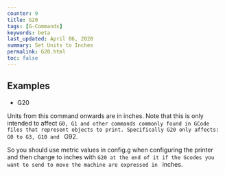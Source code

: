 ```yaml
---
counter: 9
title: G20
tags: [G-Commands] 
keywords: beta 
last_updated: April 06, 2020 
summary: Set Units to Inches 
permalink: G20.html
toc: false 
---
```



## Examples

* G20

Units from this command onwards are in inches. Note that this is only intended to affect ` G0, G1 and other commands commonly found in GCode files that represent objects to print. Specifically G20 only affects: G0 to G3, G10 and  ` G92.

So you should use metric values in config.g when configuring the printer and then change to inches with ` G20 at the end of it if the Gcodes you want to send to move the machine are expressed in  ` inches.

